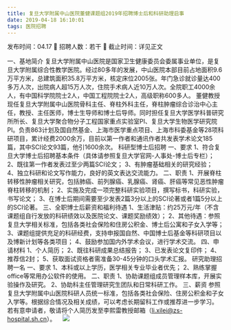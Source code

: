 ```yaml
---
title: 复旦大学附属中山医院董健课题组2019年招聘博士后和科研助理启事
date: 2019-04-18 16:10:01
tags: 医院招聘
---
```

发布时间：04.17   🌟   招聘人数：若干   🌈   截止时间：详见正文
<!-- more -->
一、基地简介
复旦大学附属中山医院是国家卫生健康委员会委属事业单位，是复旦大学附属综合性教学医院。经过80多年的发展，中山医院本部目前占地面积9.6万平方米，总建筑面积35.8万平方米，核定床位2005张。年门急诊就诊量达400多万人次，出院病人超15万人次，住院手术病人近10万人次。全院职工4000余人，有中国科学院院士2人，中国工程院院士2人，高级职称600多人。
董健教授现任复旦大学附属中山医院骨科主任、脊柱外科主任，脊柱肿瘤综合诊治中心主任，教授、主任医师，博士生导师和博士后导师。同时担任复旦大学医学科普研究所所长、复旦大学聚合物分子工程国家重点实验室PI、复旦大学生物医学研究院PI。负责863计划及国自然基金、上海市医学重点项目、上海市科委基金等28项科研项目，累计经费2000余万，目前以第一作者和通讯作者共发表学术论文185篇，其中SCI论文93篇，他引1600余次。
科研型博士后招聘
一、要求
1、符合复旦大学博士后招聘基本条件（具体请参照复旦大学官网-人事处-博士后专栏）；
2、既往第一作者发表过至少两篇SCI论文；
3、有肿瘤基础相关的研究经验；
4、独立科研和论文写作能力，良好的英文表达交流能力。
二、职责
1、开展脊柱转移性肿瘤相关研究，包括肺癌、前列腺癌、乳腺癌、肾癌、肝癌等常见恶性肿瘤脊柱转移的机制；
2、实施及完成一项完整科研实验项目，撰写标书，科研实验，书写论文；
3、在博士后期间需要至少发表2篇3分以上的SCI论著或者1篇5分以上的SCI论著。
三、全职博士后薪资和福利待遇
1、生活津贴：约25万元/年（不含课题组自行发放的科研绩效以及医院论文、课题奖励绩效）；
2、其他待遇：参照复旦大学相关标准，包括各类社会保险和住房公积金、博士后公寓和子女入学等；
3、课题组提供充足的科研经费，支持申报国自然、中国博士后基金等科研项目以及博新计划等各类项目；
4、鼓励参加国内外学术会议，进行学术交流。
四、申请材料
1、个人简历；
2、既往科研成果总结报告；
3、已发表论文复印件；
4、推荐信2封；
5、获取面试资格者需准备30-45分钟的口头学术汇报。
研究助理招聘一名
一、要求
1、本科或以上学历，医学相关专业毕业者优先；
2、熟练掌握office等常用办公软件的使用。
二、职责
1、协助课题组成员管理样本库，开展实验操作及研究。
2、协助科主任管理研究生团队和日常科研工作。
三、薪资
参照复旦大学附属中山医院科研人员统一标准，包括各类社会保险、住房公积金和子女入学等。根据综合情况及相关成绩，可以考虑长期留科工作或推荐进一步学习。
若有意申请者，敬请将个人简历发至李熙雷教授邮箱（li.xilei@zs-hospital.sh.cn）。
 
 ![](https://cdn.weiweiblog.cn/20181015134814.png)